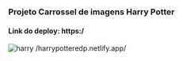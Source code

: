 ### Projeto Carrossel de imagens Harry Potter
#### Link do deploy: https:/

![harry](https://github.com/user-attachments/assets/03f2e170-6842-4f54-8412-4577c26cfe17)
/harrypotteredp.netlify.app/
